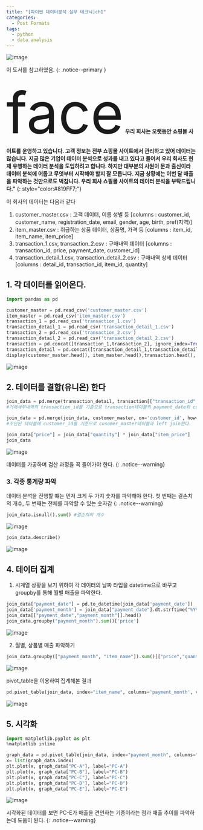 ```yaml
---
title: "[파이썬 데이터분석 실무 테크닉]ch1"
categories:
  - Post Formats
tags:
  - python
  - data analysis
---
```


![image](https://user-images.githubusercontent.com/56333934/93761301-88221000-fc48-11ea-954a-30257f36e227.png)

이 도서를 참고하였음.
{: .notice--primary }

<span class="material-icons" style='font-size:150px;'>face</span>
**우리 회사는 오랫동안 쇼핑몰 사이트를 운영하고 있습니다. 고객 정보는 전부 쇼핑몰 사이트에서 관리하고 있어 데이터는 많습니다. 지금 많은 기업이 데이터 분석으로 성과를 내고 있다고 들어서 우리 회사도 현재 유행하는 데이터 분석을 도입하려고 합니다. 하지만 대부분의 사원이 문과 출신이라 데이터 분석에 어둡고 무엇부터 시작해야 할지 잘 모릅니다. 지금 상황에는 이번 달 매출을 파악하는 것만으로도 벅찹니다. 우리 회사 쇼필몰 사이트의 데이터 분석을 부탁드립니다."**
{: style="color:#819FF7;"}

이 회사의 데이터는 다음과 같다
1. customer_master.csv : 고객 데이터, 이름 성별 등 [columns : customer_id, customer_name, registration_date, email, gender, age, birth, pref(지역)]
2. item_master.csv : 취급하는 상품 데이터, 상품명, 가격 등 [columns : item_id, item_name, item_price]
3. transaction_1.csv, transaction_2.csv : 구매내역 데이터 [columns : transaction_id, price, payment_date, customer_id]
4. transaction_detail_1.csv, transaction_detail_2.csv : 구매내역 상세 데이터 [columns : detail_id, transaction_id, item_id, quantity]

## 1. 각 데이터를 읽어온다.
```python
import pandas as pd

customer_master = pd.read_csv('customer_master.csv')
item_master = pd.read_csv('item_master.csv')
transaction_1 = pd.read_csv('transaction_1.csv')
transaction_detail_1 = pd.read_csv('transaction_detail_1.csv')
transaction_2 = pd.read_csv('transaction_2.csv')
transaction_detail_2 = pd.read_csv('transaction_detail_2.csv')
transaction = pd.concat([transaction_1,transaction_2], ignore_index=True)
transaction_detail = pd.concat([transaction_detail_1,transaction_detail_2],ignore_index=True)
display(customer_master.head(), item_master.head(),transaction.head(), transaction_detail.head())
```
![image](https://user-images.githubusercontent.com/56333934/93763047-ae957a80-fc4b-11ea-83ce-3cd2c69ddece.png)


## 2. 데이터를 결합(유니온) 한다
```python
join_data = pd.merge(transaction_detail, transaction[["transaction_id","payment_date", "customer_id"]], on='transaction_id', how='left')
#거래세부내역의 transaction_id를 기준으로 transaction테이블의 payment_date와 customer_id 열을 left join한다.

join_data = pd.merge(join_data, customer_master, on='customer_id', how='left')
#조인된 테이블에 customer_id를 기준으로 cusomer_master테이블과 left join한다.

join_data["price"] = join_data["quantity"] * join_data["item_price"]
join_data
```
![image](https://user-images.githubusercontent.com/56333934/93763385-501ccc00-fc4c-11ea-9086-95d1696aba8d.png)

데이터를 가공하며 검산 과정을 꼭 들어가야 한다.
{: .notice--warning}

### 3. 각종 통계량 파악

데이터 분석을 진행할 떄는 먼저 크게 두 가지 숫자를 파악해야 한다. 첫 번째는 결손치의 개수, 두 번째는 전체를 파악할 수 있는 숫자감
{: .notice--warning}

```python
join_data.isnull().sum() #결손치의 개수
```
![image](https://user-images.githubusercontent.com/56333934/93763846-1d270800-fc4d-11ea-9d36-d8b5dcc5bc48.png)

```python
join_data.describe()
```
![image](https://user-images.githubusercontent.com/56333934/93763951-3f208a80-fc4d-11ea-847b-50699932fd38.png)

## 4. 데이터 집계
1. 시계열 상황을 보기 위하여 각 데이터의 날짜 타입을 datetime으로 바꾸고 groupby를 통해 월별 매출을 파악한다.
```python
join_data["payment_date"] = pd.to_datetime(join_data['payment_date'])
join_data['payment_month'] = join_data["payment_date"].dt.strftime("%Y%m")
join_data[["payment_date","payment_month"]].head()
join_data.groupby("payment_month").sum()['price']
```
![image](https://user-images.githubusercontent.com/56333934/93764345-e56c9000-fc4d-11ea-8310-223d7183b673.png)

2. 월별, 상품별 매출 파악하기
```python
join_data.groupby(["payment_month", "item_name"]).sum()[["price","quantity"]]
```
![image](https://user-images.githubusercontent.com/56333934/93764544-472cfa00-fc4e-11ea-98f3-9625496b5eca.png)

pivot_table을 이용하여 집계해본 결과
```python
pd.pivot_table(join_data, index="item_name", columns='payment_month', values=["price","quantity"], aggfunc='sum')
```
![image](https://user-images.githubusercontent.com/56333934/93764659-7479a800-fc4e-11ea-95ee-d8df1a2b07de.png)

## 5. 시각화
```python
import matplotlib.pyplot as plt
%matplotlib inline

graph_data = pd.pivot_table(join_data, index="payment_month", columns="item_name", values="price", aggfunc='sum')
x= list(graph_data.index)
plt.plot(x, graph_data["PC-A"], label="PC-A")
plt.plot(x, graph_data["PC-B"], label="PC-B")
plt.plot(x, graph_data["PC-C"], label="PC-C")
plt.plot(x, graph_data["PC-D"], label="PC-D")
plt.plot(x, graph_data["PC-E"], label="PC-E")
```
![image](https://user-images.githubusercontent.com/56333934/93764765-aa1e9100-fc4e-11ea-8027-b2311f1cd3b9.png)

시각화된 데이터를 보면 PC-E가 매출을 견인하는 기종이라는 점과 매출 추이를 파악하는데 도움이 된다.
{: .notice--warning}
